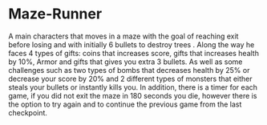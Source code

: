 # Maze-Runner
A main characters that moves in a maze with the goal of reaching exit before losing and with initially 6 bullets to destroy trees  . Along the way he faces 4 types of gifts: coins that increases score, gifts that increases health by 10%, Armor and gifts that gives you extra 3 bullets.  As well as some challenges such as two types of bombs that decreases health by 25% or decrease your score by 20% and 2 different types of monsters that either steals your bullets or instantly kills you. In addition, there is a timer for each game, if you did not exit the maze in 180 seconds you die, however there is the option to try again and to continue the previous game from the last checkpoint.
